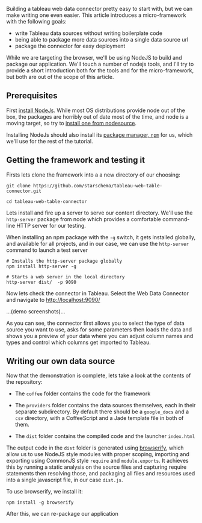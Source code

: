 Building a tableau web data connector pretty easy to start with, but
we can make writing one even easier. This article introduces a
micro-framework with the following goals:

- write Tableau data sources without writing boilerplate code
- being able to package more data sources into a single data source url
- package the connector for easy deployment


While we are targeting the browser, we'll be using NodeJS to build and
package our application. We'll touch a number of nodejs tools, and I'll
try to provide a short introduction both for the tools and for the
micro-framework, but both are out of the scope of this article.


## Prerequisites

First [install NodeJs][install node]. While most OS distributions
provide node out of the box, the packages are horribly out of date most
of the time, and node is a moving target, so try to [install one from
nodesource][nodesource].

Installing NodeJs should also install its [package manager,
<code>npm</code>][npm] for us, which we'll use for the rest of the tutorial.


## Getting the framework and testing it

Firsts lets clone the framework into a a new directory of our choosing:

```
git clone https://github.com/starschema/tableau-web-table-connector.git

cd tableau-web-table-connector
```

Lets install and fire up a server to serve our content directory. We'll
use the <code>http-server</code> package from node which provides a
comfortable command-line HTTP server for our testing.

When installing an npm package with the <code>-g</code> switch, it gets
installed globally, and available for all projects, and in our case, we
can use the <code>http-server</code> command to launch a test server

```
# Installs the http-server package globally
npm install http-server -g

# Starts a web server in the local directory
http-server dist/  -p 9090
```

Now lets check the connector in Tableau. Select the Web Data Connector
and navigate to [http://localhost:9090/][test]

...(demo screenshots)...


As you can see, the connector first allows you to select the type of
data source you want to use, asks for some parameters then loads the
data and shows you a preview of your data where you can adjust column
names and types and control which columns get imported to Tableau.


## Writing our own data source

Now that the demonstration is complete, lets take a look at the contents
of the repository:

- The <code>coffee</code> folder contains the code for the framework

- The <code>providers</code> folder contains the data sources
  themselves, each in their separate subdirectory. By default there
  should be a <code>google_docs</code> and a <code>csv</code> directory,
  with a CoffeeScript and a Jade template file in both of them.

- The <code>dist</code> folder contains the compiled code and the
  launcher <code>index.html</code>


The output code in the <code>dist</code> folder is generated using
[browserify][browserify], which allow us to use NodeJS style
modules with proper scoping, importing and exporting using CommonJS
style <code>require</code> and <code>module.exports</code>. It achieves
this by running a static analysis on the source files and capturing
require statements then resolving those, and packaging all files and
resources used into a single javascript file, in our case
<code>dist.js</code>.

To use browserify, we install it:

```
npm install -g browserify
```

After this, we can re-package our application


[install node]: https://nodejs.org/
[nodesource]: https://github.com/nodesource/distributions
[npm]: https://www.npmjs.com
[test]: http://localhost:9090/
[browserify]: http://browserify.org/

